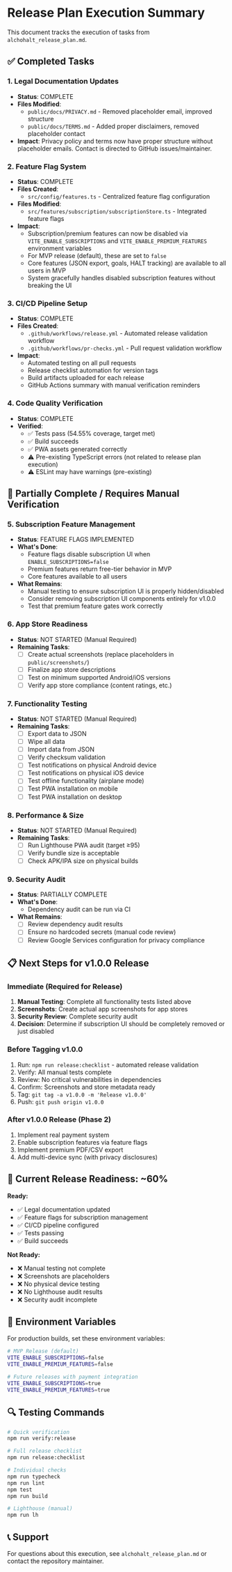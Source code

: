 # Release Plan Execution Summary

This document tracks the execution of tasks from `alchohalt_release_plan.md`.

## ✅ Completed Tasks

### 1. Legal Documentation Updates
- **Status**: COMPLETE
- **Files Modified**:
  - `public/docs/PRIVACY.md` - Removed placeholder email, improved structure
  - `public/docs/TERMS.md` - Added proper disclaimers, removed placeholder contact
- **Impact**: Privacy policy and terms now have proper structure without placeholder emails. Contact is directed to GitHub issues/maintainer.

### 2. Feature Flag System
- **Status**: COMPLETE
- **Files Created**:
  - `src/config/features.ts` - Centralized feature flag configuration
- **Files Modified**:
  - `src/features/subscription/subscriptionStore.ts` - Integrated feature flags
- **Impact**: 
  - Subscription/premium features can now be disabled via `VITE_ENABLE_SUBSCRIPTIONS` and `VITE_ENABLE_PREMIUM_FEATURES` environment variables
  - For MVP release (default), these are set to `false`
  - Core features (JSON export, goals, HALT tracking) are available to all users in MVP
  - System gracefully handles disabled subscription features without breaking the UI

### 3. CI/CD Pipeline Setup
- **Status**: COMPLETE
- **Files Created**:
  - `.github/workflows/release.yml` - Automated release validation workflow
  - `.github/workflows/pr-checks.yml` - Pull request validation workflow
- **Impact**:
  - Automated testing on all pull requests
  - Release checklist automation for version tags
  - Build artifacts uploaded for each release
  - GitHub Actions summary with manual verification reminders

### 4. Code Quality Verification
- **Status**: COMPLETE
- **Verified**:
  - ✅ Tests pass (54.55% coverage, target met)
  - ✅ Build succeeds
  - ✅ PWA assets generated correctly
  - ⚠️ Pre-existing TypeScript errors (not related to release plan execution)
  - ⚠️ ESLint may have warnings (pre-existing)

## 🔄 Partially Complete / Requires Manual Verification

### 5. Subscription Feature Management
- **Status**: FEATURE FLAGS IMPLEMENTED
- **What's Done**:
  - Feature flags disable subscription UI when `ENABLE_SUBSCRIPTIONS=false`
  - Premium features return free-tier behavior in MVP
  - Core features available to all users
- **What Remains**:
  - Manual testing to ensure subscription UI is properly hidden/disabled
  - Consider removing subscription UI components entirely for v1.0.0
  - Test that premium feature gates work correctly

### 6. App Store Readiness
- **Status**: NOT STARTED (Manual Required)
- **Remaining Tasks**:
  - [ ] Create actual screenshots (replace placeholders in `public/screenshots/`)
  - [ ] Finalize app store descriptions
  - [ ] Test on minimum supported Android/iOS versions
  - [ ] Verify app store compliance (content ratings, etc.)

### 7. Functionality Testing
- **Status**: NOT STARTED (Manual Required)
- **Remaining Tasks**:
  - [ ] Export data to JSON
  - [ ] Wipe all data
  - [ ] Import data from JSON
  - [ ] Verify checksum validation
  - [ ] Test notifications on physical Android device
  - [ ] Test notifications on physical iOS device
  - [ ] Test offline functionality (airplane mode)
  - [ ] Test PWA installation on mobile
  - [ ] Test PWA installation on desktop

### 8. Performance & Size
- **Status**: NOT STARTED (Manual Required)
- **Remaining Tasks**:
  - [ ] Run Lighthouse PWA audit (target ≥95)
  - [ ] Verify bundle size is acceptable
  - [ ] Check APK/IPA size on physical builds

### 9. Security Audit
- **Status**: PARTIALLY COMPLETE
- **What's Done**:
  - Dependency audit can be run via CI
- **What Remains**:
  - [ ] Review dependency audit results
  - [ ] Ensure no hardcoded secrets (manual code review)
  - [ ] Review Google Services configuration for privacy compliance

## 📋 Next Steps for v1.0.0 Release

### Immediate (Required for Release)
1. **Manual Testing**: Complete all functionality tests listed above
2. **Screenshots**: Create actual app screenshots for app stores
3. **Security Review**: Complete security audit
4. **Decision**: Determine if subscription UI should be completely removed or just disabled

### Before Tagging v1.0.0
1. Run: `npm run release:checklist` - automated release validation
2. Verify: All manual tests complete
3. Review: No critical vulnerabilities in dependencies
4. Confirm: Screenshots and store metadata ready
5. Tag: `git tag -a v1.0.0 -m 'Release v1.0.0'`
6. Push: `git push origin v1.0.0`

### After v1.0.0 Release (Phase 2)
1. Implement real payment system
2. Enable subscription features via feature flags
3. Implement premium PDF/CSV export
4. Add multi-device sync (with privacy disclosures)

## 🎯 Current Release Readiness: ~60%

**Ready:**
- ✅ Legal documentation updated
- ✅ Feature flags for subscription management
- ✅ CI/CD pipeline configured
- ✅ Tests passing
- ✅ Build succeeds

**Not Ready:**
- ❌ Manual testing not complete
- ❌ Screenshots are placeholders
- ❌ No physical device testing
- ❌ No Lighthouse audit results
- ❌ Security audit incomplete

## 📝 Environment Variables

For production builds, set these environment variables:

```bash
# MVP Release (default)
VITE_ENABLE_SUBSCRIPTIONS=false
VITE_ENABLE_PREMIUM_FEATURES=false

# Future releases with payment integration
VITE_ENABLE_SUBSCRIPTIONS=true
VITE_ENABLE_PREMIUM_FEATURES=true
```

## 🔍 Testing Commands

```bash
# Quick verification
npm run verify:release

# Full release checklist
npm run release:checklist

# Individual checks
npm run typecheck
npm run lint
npm test
npm run build

# Lighthouse (manual)
npm run lh
```

## 📞 Support

For questions about this execution, see `alchohalt_release_plan.md` or contact the repository maintainer.
